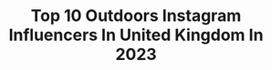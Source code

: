 ---
title: Top 10 Outdoors Instagram Influencers In United Kingdom In 2023
description: >-
  Find top outdoors Instagram influencers in United Kingdom in 2023. Most popular hashtags: #nature #explore #naturephotography #uk.
platform: Instagram
hits: 592
text_top: Discover the top-rated Instagram accounts on inBeat.
text_bottom: inBeat aggregates 592 Instagram influencers like this in United Kingdom for you to work with.
profiles:
  - username: "liamreardon1"
    fullname: >-
      Liam Reardon
    bio: >-
      Food lover🍝 Fitness🏃🏽🏋🏽‍♀️ Outdoors🏔 Enquiries: liam@84world.com
    location: "United Kingdom"
    followers: 1007202
    engagement: 565
    commentsToLikes: 0.005764
    id: cku8q8m7dmgxv0j236kpthblt
    verified: false
    hashtags: "#wegoagain, #skyfamilyuk, #avatarthewayofwater, #teamvelindre"
  - username: "_reggiethecockapoo_"
    fullname: >-
      • 𝕊𝕦𝕫𝕒𝕟𝕟𝕖 | ℝ𝕖𝕘𝕘𝕚𝕖 𝕥𝕙𝕖 ℂ𝕠𝕔𝕜𝕒𝕡𝕠𝕠 • 🌿
    bio: >-
      Two Adventurous Souls • Happiest Outdoors ↠ | OS Champion @ordnancesurvey ↠ | AMB:Hurtta Online UK ‘23 ↠ |@redpaddleco @bumblecampers #fedonskinners
    location: "United Kingdom"
    followers: 45842
    engagement: 59
    commentsToLikes: 0.150825
    id: ck55pe3vqad310i11qln48jdi
    verified: false
    hashtags: "#getoutside, #ordnancesurvey, #borntobeoutdoors, #ordnanacesurvey"
  - username: "seanbellphoto"
    fullname: >-
      Seán Bell-Scottish Elopements
    bio: >-
      ∆ Scotland-Based Photographer . ∞ Elopements | Weddings for outdoorsy rock and roll souls . #scotlandelopement Hello, Info and More »»
    location: "United Kingdom"
    followers: 9319
    engagement: 835
    commentsToLikes: 0.060613
    id: ck14holnnbck40i19l9td11sn
    verified: false
    hashtags: "#scotlandhighlands, #scotlandelopement, #ukweddingphotographer, #scotlandwedding"
  - username: "tolivetotravel"
    fullname: >-
      Marta Misztal 🇬🇧🇵🇱
    bio: >-
      5/7 Summits 🔜 Everest (take II) 23/50 Crown of Europe 📍 Uk, London 🇬🇧 Mountains 🏔 Hiking 🌍 Outdoors 🏄🏻‍♀️ 💌 info@tolivetotravel.com
    location: "United Kingdom"
    followers: 58746
    engagement: 325
    commentsToLikes: 0.043024
    id: ck0vx2go8wt7u0i19j8knnrgj
    verified: false
    hashtags: "#paddleboarding, #hiking, #hikingadventures, #snowdonianationalpark"
  - username: "labandwalks"
    fullname: >-
      
    bio: >-
      YORKSHIRE. 🎗🦵🏻Cancer survivor. NO DM’s🤦🏻‍♀️Walking👣the outdoors with my lab, mostly in wellies/hiking boots 🐾
    location: "United Kingdom"
    followers: 6838
    engagement: 2049
    commentsToLikes: 0.237050
    id: ckaox213vbf7k0i782gs8w70y
    verified: false
    hashtags: "#dogwalk, #bbcyorkshire, #getoutside, #raw"
  - username: "natalie.jaynee"
    fullname: >-
      Natalie J. Bowles
    bio: >-
      Being Outdoors + Outfits I Wear 🧘🏼‍♀️ @fly_ldn Ambassador 〰️ London Influencer Manager
    location: "United Kingdom"
    followers: 22188
    engagement: 144
    commentsToLikes: 0.061055
    id: ckaoujke30jv30i78brqnj3xf
    verified: false
    hashtags: "#autumn, #lotd, #ootd, #citystyle"
  - username: "itsrachelhannah"
    fullname: >-
      Rachel | UK Photographer
    bio: >-
      𖠰 nature & the outdoors ☼ sony | dji | lightroom ☽ prints & presets available ☆ #adoberisingstars 2021
    location: "United Kingdom"
    followers: 15069
    engagement: 873
    commentsToLikes: 0.041646
    id: ck15qhgij2uzw0i19fqy156g1
    verified: false
    hashtags: "#ukshots, #folkgreen, #scotlandphotography, #bestunitedkingdom"
  - username: "ralics"
    fullname: >-
      Chris 🇧🇬
    bio: >-
      🌲I shoot stuff & got endless love for the outdoors! 📷 @nikoneurope D810 & Z6 🚁 @djiglobal & @sandmarc
    location: "United Kingdom"
    followers: 5783
    engagement: 1487
    commentsToLikes: 0.051946
    id: ck0u1urapy1dm0i19lw38rxcn
    verified: false
    hashtags: "#lifeofadventure, #folkvibe, #folkscenery, #beautifuldestinations"
  - username: "madeleinegallacher_photography"
    fullname: >-
      
    bio: >-
      Fife Photographer 🏴󠁧󠁢󠁳󠁣󠁴󠁿 enjoy all genres mainly Landscapes, nature and architecture. Hiking and exploring the great outdoors.
    location: "United Kingdom"
    followers: 4607
    engagement: 1306
    commentsToLikes: 0.148100
    id: ckaot4gzouccm0i78zwnq195j
    verified: false
    hashtags: "#scotlandshots, #hiddenscotland, #birdslover, #scotlandtrip"
  - username: "from_coast_to_country_home"
    fullname: >-
      ZOE
    bio: >-
      *Coastal & Country Interiors* ~Lover of the great outdoors & family life~ •👦🏼👱🏻‍♂️🌈👶🏼• *Crohn's Warrior* 📧fromcoasttocountryhome@gmail.com
    location: "United Kingdom"
    followers: 30092
    engagement: 230
    commentsToLikes: 0.064487
    id: ck6ts7c73363q0j710kentux9
    verified: false
    hashtags: "#countryhome, #countrykitchen, #kitchendecor, #sittingroomdecor"
---